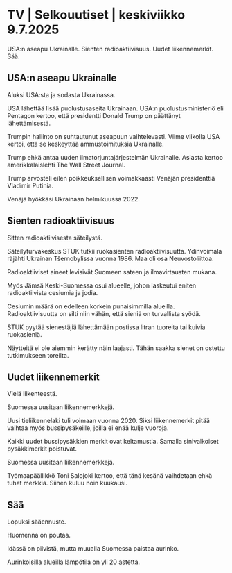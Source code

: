 # TV | Selkouutiset | keskiviikko 9.7.2025

USA:n aseapu Ukrainalle. Sienten radioaktiivisuus. Uudet liikennemerkit. Sää.

## USA:n aseapu Ukrainalle

Aluksi USA:sta ja sodasta Ukrainassa.

USA lähettää lisää puolustusaseita Ukrainaan. USA:n puolustusministeriö eli Pentagon kertoo, että presidentti Donald Trump on päättänyt lähettämisestä.

Trumpin hallinto on suhtautunut aseapuun vaihtelevasti. Viime viikolla USA kertoi, että se keskeyttää ammustoimituksia Ukrainalle.

Trump ehkä antaa uuden ilmatorjuntajärjestelmän Ukrainalle. Asiasta kertoo amerikkalaislehti The Wall Street Journal.

Trump arvosteli eilen poikkeuksellisen voimakkaasti Venäjän presidenttiä Vladimir Putinia.

Venäjä hyökkäsi Ukrainaan helmikuussa 2022.

## Sienten radioaktiivisuus

Sitten radioaktiivisesta säteilystä.

Säteilyturvakeskus STUK tutkii ruokasienten radioaktiivisuutta. Ydinvoimala räjähti Ukrainan Tšernobylissa vuonna 1986. Maa oli osa Neuvostoliittoa.

Radioaktiiviset aineet levisivät Suomeen sateen ja ilmavirtausten mukana.

Myös Jämsä Keski-Suomessa osui alueelle, johon laskeutui eniten radioaktiivista cesiumia ja jodia.

Cesiumin määrä on edelleen korkein punaisimmilla alueilla. Radioaktiivisuutta on silti niin vähän, että sieniä on turvallista syödä.

STUK pyytää sienestäjiä lähettämään postissa litran tuoreita tai kuivia ruokasieniä.

Näytteitä ei ole aiemmin kerätty näin laajasti. Tähän saakka sienet on ostettu tutkimukseen toreilta.

## Uudet liikennemerkit

Vielä liikenteestä.

Suomessa uusitaan liikennemerkkejä.

Uusi tieliikennelaki tuli voimaan vuonna 2020. Siksi liikennemerkit pitää vaihtaa myös bussipysäkeille, joilla ei enää kulje vuoroja.

Kaikki uudet bussipysäkkien merkit ovat keltamustia. Samalla sinivalkoiset pysäkkimerkit poistuvat.

Suomessa uusitaan liikennemerkkejä.

Työmaapäällikkö Toni Salojoki kertoo, että tänä kesänä vaihdetaan ehkä tuhat merkkiä. Siihen kuluu noin kuukausi.

## Sää

Lopuksi sääennuste.

Huomenna on poutaa.

Idässä on pilvistä, mutta muualla Suomessa paistaa aurinko.

Aurinkoisilla alueilla lämpötila on yli 20 astetta.

